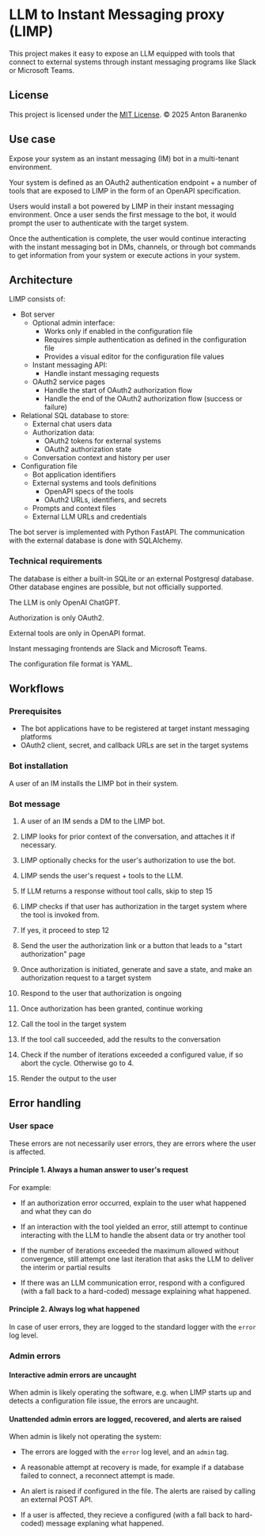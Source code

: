 # LLM to Instant Messaging proxy (LIMP)

This project makes it easy to expose an LLM equipped with tools that connect to external systems through instant messaging programs like Slack or Microsoft Teams.

## License

This project is licensed under the [MIT License](./LICENSE).
© 2025 Anton Baranenko

## Use case

Expose your system as an instant messaging (IM) bot in a multi-tenant environment.

Your system is defined as an OAuth2 authentication endpoint + a number of tools that are exposed to LIMP in the form of an OpenAPI specification.

Users would install a bot powered by LIMP in their instant messaging environment. Once a user sends the first message to the bot, it would prompt the user to authenticate with the target system.

Once the authentication is complete, the user would continue interacting with the instant messaging bot in DMs, channels, or through bot commands to get information from your system or execute actions in your system.

## Architecture

LIMP consists of:

- Bot server
  - Optional admin interface:
    - Works only if enabled in the configuration file
    - Requires simple authentication as defined in the configuration file
    - Provides a visual editor for the configuration file values
  - Instant messaging API:
    - Handle instant messaging requests
  - OAuth2 service pages
    - Handle the start of OAuth2 authorization flow
    - Handle the end of the OAuth2 authorization flow (success or failure)
- Relational SQL database to store:
  - External chat users data
  - Authorization data:
    - OAuth2 tokens for external systems
    - OAuth2 authorization state
  - Conversation context and history per user
- Configuration file
  - Bot application identifiers
  - External systems and tools definitions
    - OpenAPI specs of the tools
    - OAuth2 URLs, identifiers, and secrets
  - Prompts and context files
  - External LLM URLs and credentials

The bot server is implemented with Python FastAPI.
The communication with the external database is done with SQLAlchemy.

### Technical requirements

The database is either a built-in SQLite or an external Postgresql database. Other database engines are possible, but not officially supported.

The LLM is only OpenAI ChatGPT. 

Authorization is only OAuth2.

External tools are only in OpenAPI format.

Instant messaging frontends are Slack and Microsoft Teams.

The configuration file format is YAML.

## Workflows

### Prerequisites

- The bot applications have to be registered at target instant messaging platforms
- OAuth2 client, secret, and callback URLs are set in the target systems

### Bot installation

A user of an IM installs the LIMP bot in their system. 

### Bot message

1. A user of an IM sends a DM to the LIMP bot. 

2. LIMP looks for prior context of the conversation, and attaches it if necessary.

3. LIMP optionally checks for the user's authorization to use the bot.

4. LIMP sends the user's request + tools to the LLM.

5. If LLM returns a response without tool calls, skip to step 15

6. LIMP checks if that user has authorization in the target system where the tool is invoked from.

7. If yes, it proceed to step 12

8. Send the user the authorization link or a button that leads to a "start authorization" page

9. Once authorization is initiated, generate and save a state, and make an authorization request to a target system

10. Respond to the user that authorization is ongoing 

11. Once authorization has been granted, continue working

12. Call the tool in the target system

13. If the tool call succeeded, add the results to the conversation

14. Check if the number of iterations exceeded a configured value, if so abort the cycle. Otherwise go to 4.

15. Render the output to the user

## Error handling

### User space

These errors are not necessarily user errors, they are errors where the user is affected.

#### Principle 1. Always a human answer to user's request

For example:

- If an authorization error occurred, explain to the user what happened and what they can do

- If an interaction with the tool yielded an error, still attempt to continue interacting with the LLM to handle the absent data or try another tool

- If the number of iterations exceeded the maximum allowed without convergence, still attempt one last iteration that asks the LLM to deliver the interim or partial results

- If there was an LLM communication error, respond with a configured (with a fall back to a hard-coded) message explaining what happened.

#### Principle 2. Always log what happened

In case of user errors, they are logged to the standard logger with the `error` log level.

### Admin errors

#### Interactive admin errors are uncaught

When admin is likely operating the software, e.g. when LIMP starts up and detects a configuration file issue, the errors are uncaught.

#### Unattended admin errors are logged, recovered, and alerts are raised

When admin is likely not operating the system:

- The errors are logged with the `error` log level, and an `admin` tag.

- A reasonable attempt at recovery is made, for example if a database failed to connect, a reconnect attempt is made.

- An alert is raised if configured in the file. The alerts are raised by calling an external POST API.

- If a user is affected, they recieve a configured (with a fall back to hard-coded) message explaning what happened.